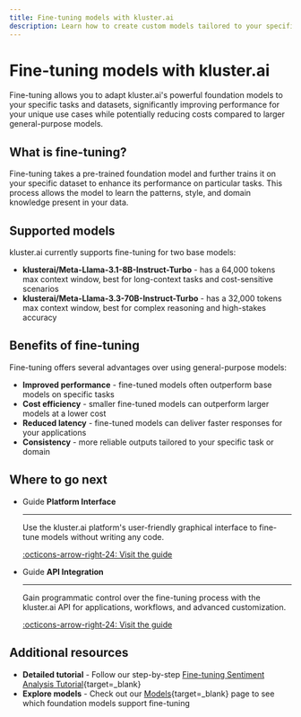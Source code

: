 ```yaml
---
title: Fine-tuning models with kluster.ai
description: Learn how to create custom models tailored to your specific tasks by fine-tuning foundation models with your own data using the kluster.ai platform.
---
```


# Fine-tuning models with kluster.ai

Fine-tuning allows you to adapt kluster.ai's powerful foundation models to your specific tasks and datasets, significantly improving performance for your unique use cases while potentially reducing costs compared to larger general-purpose models.

## What is fine-tuning?

Fine-tuning takes a pre-trained foundation model and further trains it on your specific dataset to enhance its performance on particular tasks. This process allows the model to learn the patterns, style, and domain knowledge present in your data.

## Supported models

kluster.ai currently supports fine-tuning for two base models:

- **klusterai/Meta-Llama-3.1-8B-Instruct-Turbo** - has a 64,000 tokens max context window, best for long-context tasks and cost-sensitive scenarios
- **klusterai/Meta-Llama-3.3-70B-Instruct-Turbo** - has a 32,000 tokens max context window, best for complex reasoning and high-stakes accuracy

## Benefits of fine-tuning

Fine-tuning offers several advantages over using general-purpose models:

- **Improved performance** - fine-tuned models often outperform base models on specific tasks
- **Cost efficiency** - smaller fine-tuned models can outperform larger models at a lower cost
- **Reduced latency** - fine-tuned models can deliver faster responses for your applications
- **Consistency** - more reliable outputs tailored to your specific task or domain

## Where to go next

<div class="grid cards" markdown>

-   <span class="badge guide">Guide</span> __Platform Interface__

    ---

    Use the kluster.ai platform's user-friendly graphical interface to fine-tune models without writing any code.

    [:octicons-arrow-right-24: Visit the guide](/get-started/fine-tuning/platform/)

-   <span class="badge guide">Guide</span> __API Integration__

    ---

    Gain programmatic control over the fine-tuning process with the kluster.ai API for applications, workflows, and advanced customization.

    [:octicons-arrow-right-24: Visit the guide](/get-started/fine-tuning/api/)

</div>

## Additional resources

- **Detailed tutorial** - Follow our step-by-step [Fine-tuning Sentiment Analysis Tutorial](https://docs.kluster.ai/tutorials/klusterai-api/finetuning-sent-analysis/){target=\_blank}
- **Explore models** - Check out our [Models](/get-started/models/){target=\_blank} page to see which foundation models support fine-tuning
